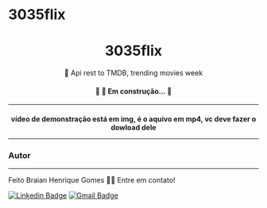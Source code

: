# 3035flix
<h1 align="center">3035flix</h1>
<p align="center">🚀 Api rest to TMDB, trending movies week</p>
<h4 align="center"> 
	🚧 🚀 Em construção...  🚧
</h4>

---

<!-- gifs -->
<h4 align="center">
 <p>vídeo de demonstração está em img, é o aquivo em mp4, vc deve fazer o dowload dele</p>
	
  
 ---
 
### Autor
---

Feito Braian Henrique Gomes 👋🏽 Entre em contato!

[![Linkedin Badge](https://img.shields.io/badge/-Braian-blue?style=flat-square&logo=Linkedin&logoColor=white&link=https://www.linkedin.com/in/braian-gomes-957b9b208/)](https://www.linkedin.com/in/braian-gomes-957b9b208/) 
[![Gmail Badge](https://img.shields.io/badge/-braianhgomes12@gmail.com-c14438?style=flat-square&logo=Gmail&logoColor=white&link=mailto:braianhgomes12@gmail.com)](mailto:braianhgomes12@gmail.com)
